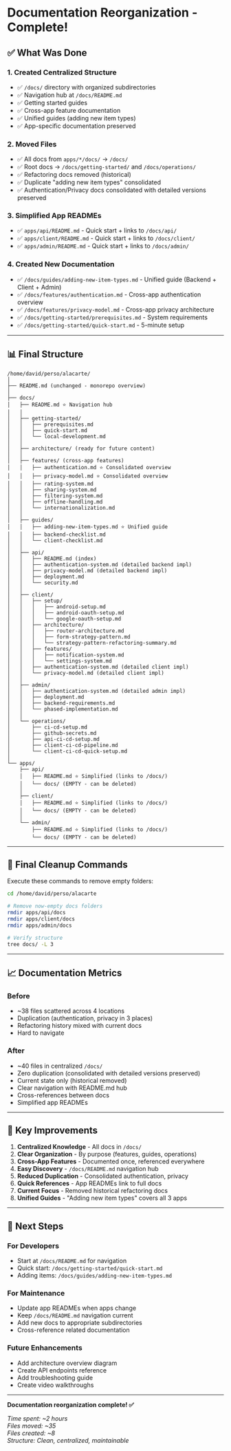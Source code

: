 # Documentation Reorganization - Complete!

## ✅ What Was Done

### 1. Created Centralized Structure
- ✅ `/docs/` directory with organized subdirectories
- ✅ Navigation hub at `/docs/README.md`
- ✅ Getting started guides
- ✅ Cross-app feature documentation
- ✅ Unified guides (adding new item types)
- ✅ App-specific documentation preserved

### 2. Moved Files
- ✅ All docs from `apps/*/docs/` → `/docs/`
- ✅ Root docs → `/docs/getting-started/` and `/docs/operations/`
- ✅ Refactoring docs removed (historical)
- ✅ Duplicate "adding new item types" consolidated
- ✅ Authentication/Privacy docs consolidated with detailed versions preserved

### 3. Simplified App READMEs
- ✅ `apps/api/README.md` - Quick start + links to `/docs/api/`
- ✅ `apps/client/README.md` - Quick start + links to `/docs/client/`
- ✅ `apps/admin/README.md` - Quick start + links to `/docs/admin/`

### 4. Created New Documentation
- ✅ `/docs/guides/adding-new-item-types.md` - Unified guide (Backend + Client + Admin)
- ✅ `/docs/features/authentication.md` - Cross-app authentication overview
- ✅ `/docs/features/privacy-model.md` - Cross-app privacy architecture
- ✅ `/docs/getting-started/prerequisites.md` - System requirements
- ✅ `/docs/getting-started/quick-start.md` - 5-minute setup

---

## 📊 Final Structure

```
/home/david/perso/alacarte/
│
├── README.md (unchanged - monorepo overview)
│
├── docs/
│   ├── README.md ⭐ Navigation hub
│   │
│   ├── getting-started/
│   │   ├── prerequisites.md
│   │   ├── quick-start.md
│   │   └── local-development.md
│   │
│   ├── architecture/ (ready for future content)
│   │
│   ├── features/ (cross-app features)
│   │   ├── authentication.md ⭐ Consolidated overview
│   │   ├── privacy-model.md ⭐ Consolidated overview
│   │   ├── rating-system.md
│   │   ├── sharing-system.md
│   │   ├── filtering-system.md
│   │   ├── offline-handling.md
│   │   └── internationalization.md
│   │
│   ├── guides/
│   │   ├── adding-new-item-types.md ⭐ Unified guide
│   │   ├── backend-checklist.md
│   │   └── client-checklist.md
│   │
│   ├── api/
│   │   ├── README.md (index)
│   │   ├── authentication-system.md (detailed backend impl)
│   │   ├── privacy-model.md (detailed backend impl)
│   │   ├── deployment.md
│   │   └── security.md
│   │
│   ├── client/
│   │   ├── setup/
│   │   │   ├── android-setup.md
│   │   │   ├── android-oauth-setup.md
│   │   │   └── google-oauth-setup.md
│   │   ├── architecture/
│   │   │   ├── router-architecture.md
│   │   │   ├── form-strategy-pattern.md
│   │   │   └── strategy-pattern-refactoring-summary.md
│   │   ├── features/
│   │   │   ├── notification-system.md
│   │   │   └── settings-system.md
│   │   ├── authentication-system.md (detailed client impl)
│   │   └── privacy-model.md (detailed client impl)
│   │
│   ├── admin/
│   │   ├── authentication-system.md (detailed admin impl)
│   │   ├── deployment.md
│   │   ├── backend-requirements.md
│   │   └── phased-implementation.md
│   │
│   └── operations/
│       ├── ci-cd-setup.md
│       ├── github-secrets.md
│       ├── api-ci-cd-setup.md
│       ├── client-ci-cd-pipeline.md
│       └── client-ci-cd-quick-setup.md
│
└── apps/
    ├── api/
    │   ├── README.md ⭐ Simplified (links to /docs/)
    │   └── docs/ (EMPTY - can be deleted)
    │
    ├── client/
    │   ├── README.md ⭐ Simplified (links to /docs/)
    │   └── docs/ (EMPTY - can be deleted)
    │
    └── admin/
        ├── README.md ⭐ Simplified (links to /docs/)
        └── docs/ (EMPTY - can be deleted)
```

---

## 🧹 Final Cleanup Commands

Execute these commands to remove empty folders:

```bash
cd /home/david/perso/alacarte

# Remove now-empty docs folders
rmdir apps/api/docs
rmdir apps/client/docs
rmdir apps/admin/docs

# Verify structure
tree docs/ -L 3
```

---

## 📈 Documentation Metrics

### Before
- ~38 files scattered across 4 locations
- Duplication (authentication, privacy in 3 places)
- Refactoring history mixed with current docs
- Hard to navigate

### After
- ~40 files in centralized `/docs/`
- Zero duplication (consolidated with detailed versions preserved)
- Current state only (historical removed)
- Clear navigation with README.md hub
- Cross-references between docs
- Simplified app READMEs

---

## 🎯 Key Improvements

1. **Centralized Knowledge** - All docs in `/docs/`
2. **Clear Organization** - By purpose (features, guides, operations)
3. **Cross-App Features** - Documented once, referenced everywhere
4. **Easy Discovery** - `/docs/README.md` navigation hub
5. **Reduced Duplication** - Consolidated authentication, privacy
6. **Quick References** - App READMEs link to full docs
7. **Current Focus** - Removed historical refactoring docs
8. **Unified Guides** - "Adding new item types" covers all 3 apps

---

## 🚀 Next Steps

### For Developers
- Start at `/docs/README.md` for navigation
- Quick start: `/docs/getting-started/quick-start.md`
- Adding items: `/docs/guides/adding-new-item-types.md`

### For Maintenance
- Update app READMEs when apps change
- Keep `/docs/README.md` navigation current
- Add new docs to appropriate subdirectories
- Cross-reference related documentation

### Future Enhancements
- Add architecture overview diagram
- Create API endpoints reference
- Add troubleshooting guide
- Create video walkthroughs

---

**Documentation reorganization complete! ✅**

*Time spent: ~2 hours*  
*Files moved: ~35*  
*Files created: ~8*  
*Structure: Clean, centralized, maintainable*
